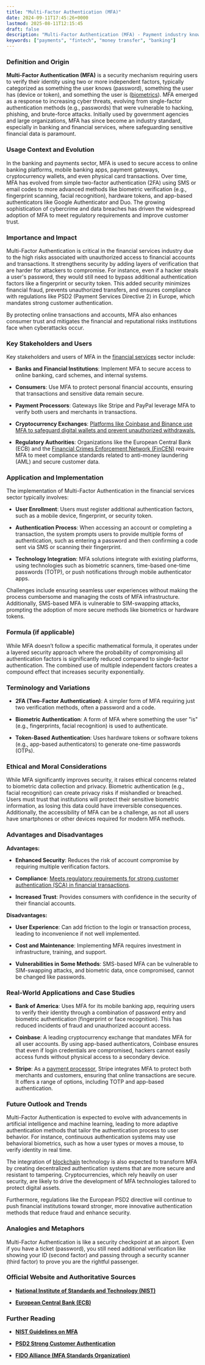 ```yaml
---
title: "Multi-Factor Authentication (MFA)"
date: 2024-09-11T17:45:26+0000
lastmod: 2025-08-11T12:15:45
draft: false
description: "Multi-Factor Authentication (MFA) - Payment industry knowledge and insights"
keywords: ["payments", "fintech", "money transfer", "banking"]
---
```


### Definition and Origin

**Multi-Factor Authentication (MFA)** is a security mechanism requiring users to verify their identity using two or more independent factors, typically categorized as something the user knows (password), something the user has (device or token), and something the user is ([biometrics](https://faisalkhan.com/learn/payments-wiki/biometric-data/)). MFA emerged as a response to increasing cyber threats, evolving from single-factor authentication methods (e.g., passwords) that were vulnerable to hacking, phishing, and brute-force attacks. Initially used by government agencies and large organizations, MFA has since become an industry standard, especially in banking and financial services, where safeguarding sensitive financial data is paramount.

### Usage Context and Evolution

In the banking and payments sector, MFA is used to secure access to online banking platforms, mobile banking apps, payment gateways, cryptocurrency wallets, and even physical card transactions. Over time, MFA has evolved from simple two-factor authentication (2FA) using SMS or email codes to more advanced methods like biometric verification (e.g., fingerprint scanning, facial recognition), hardware tokens, and app-based authenticators like Google Authenticator and Duo. The growing sophistication of cybercrime and data breaches has driven the widespread adoption of MFA to meet regulatory requirements and improve customer trust.

### Importance and Impact

Multi-Factor Authentication is critical in the financial services industry due to the high risks associated with unauthorized access to financial accounts and transactions. It strengthens security by adding layers of verification that are harder for attackers to compromise. For instance, even if a hacker steals a user's password, they would still need to bypass additional authentication factors like a fingerprint or security token. This added security minimizes financial fraud, prevents unauthorized transfers, and ensures compliance with regulations like PSD2 (Payment Services Directive 2) in Europe, which mandates strong customer authentication.

By protecting online transactions and accounts, MFA also enhances consumer trust and mitigates the financial and reputational risks institutions face when cyberattacks occur.

### Key Stakeholders and Users

Key stakeholders and users of MFA in the [financial services](https://faisalkhanllc.xyz/resources/payments-wiki/f/financial-services/) sector include:

- **Banks and Financial Institutions**: Implement MFA to secure access to online banking, card schemes, and internal systems.

- **Consumers**: Use MFA to protect personal financial accounts, ensuring that transactions and sensitive data remain secure.

- **Payment Processors**: Gateways like Stripe and PayPal leverage MFA to verify both users and merchants in transactions.

- **Cryptocurrency Exchanges**: [Platforms like Coinbase and Binance use MFA to safeguard digital wallets and prevent unauthorized withdrawals.](https://faisalkhanllc.xyz/resources/payments-wiki/c/cryptocurrency-exchanges/)

- **Regulatory Authorities**: Organizations like the European Central Bank (ECB) and the [Financial Crimes Enforcement Network (FinCEN)](https://faisalkhanllc.xyz/resources/payments-wiki/f/financial-crimes-enforcement-network-fincen/) require MFA to meet compliance standards related to anti-money laundering (AML) and secure customer data.

### Application and Implementation

The implementation of Multi-Factor Authentication in the financial services sector typically involves:

- **User Enrollment**: Users must register additional authentication factors, such as a mobile device, fingerprint, or security token.

- **Authentication Process**: When accessing an account or completing a transaction, the system prompts users to provide multiple forms of authentication, such as entering a password and then confirming a code sent via SMS or scanning their fingerprint.

- **Technology Integration**: MFA solutions integrate with existing platforms, using technologies such as biometric scanners, time-based one-time passwords (TOTP), or push notifications through mobile authenticator apps.

Challenges include ensuring seamless user experiences without making the process cumbersome and managing the costs of MFA infrastructure. Additionally, SMS-based MFA is vulnerable to SIM-swapping attacks, prompting the adoption of more secure methods like biometrics or hardware tokens.

### Formula (if applicable)

While MFA doesn’t follow a specific mathematical formula, it operates under a layered security approach where the probability of compromising all authentication factors is significantly reduced compared to single-factor authentication. The combined use of multiple independent factors creates a compound effect that increases security exponentially.

### Terminology and Variations

- **2FA (Two-Factor Authentication)**: A simpler form of MFA requiring just two verification methods, often a password and a code.

- **Biometric Authentication**: A form of MFA where something the user "is" (e.g., fingerprints, facial recognition) is used to authenticate.

- **Token-Based Authentication**: Uses hardware tokens or software tokens (e.g., app-based authenticators) to generate one-time passwords (OTPs).

### Ethical and Moral Considerations

While MFA significantly improves security, it raises ethical concerns related to biometric data collection and privacy. Biometric authentication (e.g., facial recognition) can create privacy risks if mishandled or breached. Users must trust that institutions will protect their sensitive biometric information, as losing this data could have irreversible consequences. Additionally, the accessibility of MFA can be a challenge, as not all users have smartphones or other devices required for modern MFA methods.

### Advantages and Disadvantages

**Advantages:**

- **Enhanced Security**: Reduces the risk of account compromise by requiring multiple verification factors.

- **Compliance**: [Meets regulatory requirements for strong customer authentication (SCA) in financial transactions](https://faisalkhanllc.xyz/resources/payments-wiki/c/compliance-policies-procedures/).

- **Increased Trust**: Provides consumers with confidence in the security of their financial accounts.

**Disadvantages:**

- **User Experience**: Can add friction to the login or transaction process, leading to inconvenience if not well implemented.

- **Cost and Maintenance**: Implementing MFA requires investment in infrastructure, training, and support.

- **Vulnerabilities in Some Methods**: SMS-based MFA can be vulnerable to SIM-swapping attacks, and biometric data, once compromised, cannot be changed like passwords.

### Real-World Applications and Case Studies

- **Bank of America**: Uses MFA for its mobile banking app, requiring users to verify their identity through a combination of password entry and biometric authentication (fingerprint or face recognition). This has reduced incidents of fraud and unauthorized account access.

- **Coinbase**: A leading cryptocurrency exchange that mandates MFA for all user accounts. By using app-based authenticators, Coinbase ensures that even if login credentials are compromised, hackers cannot easily access funds without physical access to a secondary device.

- **Stripe**: As a [payment processor](https://faisalkhanllc.xyz/resources/payments-wiki/p/payment-processor/), Stripe integrates MFA to protect both merchants and customers, ensuring that online transactions are secure. It offers a range of options, including TOTP and app-based authentication.

### Future Outlook and Trends

Multi-Factor Authentication is expected to evolve with advancements in artificial intelligence and machine learning, leading to more adaptive authentication methods that tailor the authentication process to user behavior. For instance, continuous authentication systems may use behavioral biometrics, such as how a user types or moves a mouse, to verify identity in real time.

The integration of [blockchain](https://faisalkhan.com/learn/payments-wiki/blockchain/) technology is also expected to transform MFA by creating decentralized authentication systems that are more secure and resistant to tampering. Cryptocurrencies, which rely heavily on user security, are likely to drive the development of MFA technologies tailored to protect digital assets.

Furthermore, regulations like the European PSD2 directive will continue to push financial institutions toward stronger, more innovative authentication methods that reduce fraud and enhance security.

### Analogies and Metaphors

Multi-Factor Authentication is like a security checkpoint at an airport. Even if you have a ticket (password), you still need additional verification like showing your ID (second factor) and passing through a security scanner (third factor) to prove you are the rightful passenger.

### Official Website and Authoritative Sources

- **[National Institute of Standards and Technology (NIST)](https://www.nist.gov)**

- **[European Central Bank (ECB)](https://www.ecb.europa.eu)**

### Further Reading

- **[NIST Guidelines on MFA](https://www.nist.gov)**

- **[PSD2 Strong Customer Authentication](https://www.ecb.europa.eu)**

- **[FIDO Alliance (MFA Standards Organization)](https://fidoalliance.org)**